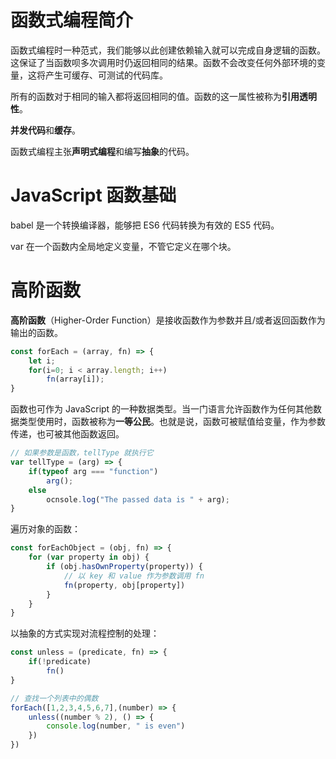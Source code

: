 # 函数式编程简介

函数式编程时一种范式，我们能够以此创建依赖输入就可以完成自身逻辑的函数。这保证了当函数呗多次调用时仍返回相同的结果。函数不会改变任何外部环境的变量，这将产生可缓存、可测试的代码库。

所有的函数对于相同的输入都将返回相同的值。函数的这一属性被称为**引用透明性**。

**并发代码**和**缓存**。

函数式编程主张**声明式编程**和编写**抽象**的代码。



# JavaScript 函数基础

babel 是一个转换编译器，能够把 ES6 代码转换为有效的 ES5 代码。

var  在一个函数内全局地定义变量，不管它定义在哪个块。



# 高阶函数

**高阶函数**（Higher-Order Function）是接收函数作为参数并且/或者返回函数作为输出的函数。

```js
const forEach = (array, fn) => {
    let i;
    for(i=0; i < array.length; i++)
        fn(array[i]);
}
```

函数也可作为 JavaScript 的一种数据类型。当一门语言允许函数作为任何其他数据类型使用时，函数被称为**一等公民**。也就是说，函数可被赋值给变量，作为参数传递，也可被其他函数返回。

```js
// 如果参数是函数，tellType 就执行它
var tellType = (arg) => {
	if(typeof arg === "function")
        arg();
    else
        ocnsole.log("The passed data is " + arg);
}
```

遍历对象的函数：

```js
const forEachObject = (obj, fn) => {
    for (var property in obj) {
        if (obj.hasOwnProperty(property)) {
            // 以 key 和 value 作为参数调用 fn
            fn(property, obj[property])
        }
    }
}
```

以抽象的方式实现对流程控制的处理：

```js
const unless = (predicate, fn) => {
    if(!predicate)
        fn()
}

// 查找一个列表中的偶数
forEach([1,2,3,4,5,6,7],(number) => {
    unless((number % 2), () => {
		console.log(number, " is even")
    })
})
```

